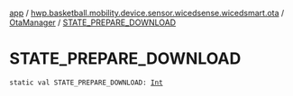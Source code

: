 [app](../../index.md) / [hwp.basketball.mobility.device.sensor.wicedsense.wicedsmart.ota](../index.md) / [OtaManager](index.md) / [STATE_PREPARE_DOWNLOAD](.)

# STATE_PREPARE_DOWNLOAD

`static val STATE_PREPARE_DOWNLOAD: `[`Int`](https://kotlinlang.org/api/latest/jvm/stdlib/kotlin/-int/index.html)
